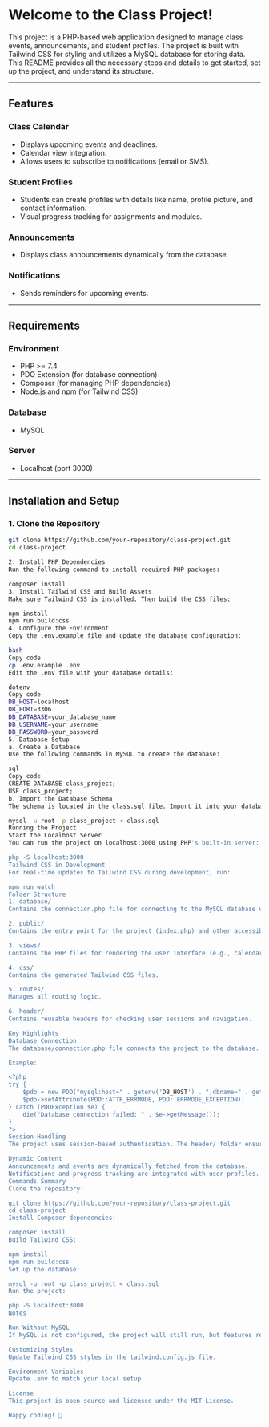 # Welcome to the Class Project!

This project is a PHP-based web application designed to manage class events, announcements, and student profiles. The project is built with Tailwind CSS for styling and utilizes a MySQL database for storing data. This README provides all the necessary steps and details to get started, set up the project, and understand its structure.

---

## Features

### Class Calendar
- Displays upcoming events and deadlines.
- Calendar view integration.
- Allows users to subscribe to notifications (email or SMS).

### Student Profiles
- Students can create profiles with details like name, profile picture, and contact information.
- Visual progress tracking for assignments and modules.

### Announcements
- Displays class announcements dynamically from the database.

### Notifications
- Sends reminders for upcoming events.

---

## Requirements

### Environment
- PHP >= 7.4
- PDO Extension (for database connection)
- Composer (for managing PHP dependencies)
- Node.js and npm (for Tailwind CSS)

### Database
- MySQL

### Server
- Localhost (port 3000)

---

## Installation and Setup

### 1. Clone the Repository

```bash
git clone https://github.com/your-repository/class-project.git
cd class-project

2. Install PHP Dependencies
Run the following command to install required PHP packages:

composer install
3. Install Tailwind CSS and Build Assets
Make sure Tailwind CSS is installed. Then build the CSS files:

npm install
npm run build:css
4. Configure the Environment
Copy the .env.example file and update the database configuration:

bash
Copy code
cp .env.example .env
Edit the .env file with your database details:

dotenv
Copy code
DB_HOST=localhost
DB_PORT=3306
DB_DATABASE=your_database_name
DB_USERNAME=your_username
DB_PASSWORD=your_password
5. Database Setup
a. Create a Database
Use the following commands in MySQL to create the database:

sql
Copy code
CREATE DATABASE class_project;
USE class_project;
b. Import the Database Schema
The schema is located in the class.sql file. Import it into your database:

mysql -u root -p class_project < class.sql
Running the Project
Start the Localhost Server
You can run the project on localhost:3000 using PHP's built-in server:

php -S localhost:3000
Tailwind CSS in Development
For real-time updates to Tailwind CSS during development, run:

npm run watch
Folder Structure
1. database/
Contains the connection.php file for connecting to the MySQL database using PDO.

2. public/
Contains the entry point for the project (index.php) and other accessible assets.

3. views/
Contains the PHP files for rendering the user interface (e.g., calendar, announcements, profiles).

4. css/
Contains the generated Tailwind CSS files.

5. routes/
Manages all routing logic.

6. header/
Contains reusable headers for checking user sessions and navigation.

Key Highlights
Database Connection
The database/connection.php file connects the project to the database. Ensure your .env variables are correctly set.

Example:

<?php
try {
    $pdo = new PDO("mysql:host=" . getenv('DB_HOST') . ";dbname=" . getenv('DB_DATABASE'), getenv('DB_USERNAME'), getenv('DB_PASSWORD'));
    $pdo->setAttribute(PDO::ATTR_ERRMODE, PDO::ERRMODE_EXCEPTION);
} catch (PDOException $e) {
    die("Database connection failed: " . $e->getMessage());
}
?>
Session Handling
The project uses session-based authentication. The header/ folder ensures sessions are started and valid.

Dynamic Content
Announcements and events are dynamically fetched from the database.
Notifications and progress tracking are integrated with user profiles.
Commands Summary
Clone the repository:

git clone https://github.com/your-repository/class-project.git
cd class-project
Install Composer dependencies:

composer install
Build Tailwind CSS:

npm install
npm run build:css
Set up the database:

mysql -u root -p class_project < class.sql
Run the project:

php -S localhost:3000
Notes

Run Without MySQL
If MySQL is not configured, the project will still run, but features requiring database interactions (like dynamic content) will not work.

Customizing Styles
Update Tailwind CSS styles in the tailwind.config.js file.

Environment Variables
Update .env to match your local setup.

License
This project is open-source and licensed under the MIT License.

Happy coding! 🎉